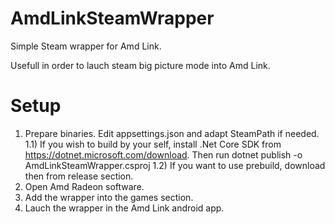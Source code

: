 # AmdLinkSteamWrapper

Simple Steam wrapper for Amd Link.

Usefull in order to lauch steam big picture mode into Amd Link.

# Setup

1) Prepare binaries. Edit appsettings.json and adapt SteamPath if needed.
1.1) If you wish to build by your self, install .Net Core SDK from https://dotnet.microsoft.com/download.
     Then run dotnet publish -o <output path here> AmdLinkSteamWrapper.csproj 
1.2) If you want to use prebuild, download then from release section.
2) Open Amd Radeon software. 
3) Add the wrapper into the games section.
4) Lauch the wrapper in the Amd Link android app.
